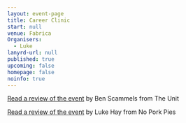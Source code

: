 ```yaml
---
layout: event-page
title: Career Clinic
start: null
venue: Fabrica
Organisers: 
  - Luke
lanyrd-url: null
published: true
upcoming: false
homepage: false
noinfo: true
---
```


[Read a review of the event](http://www.theunit.co.uk/blog/portfolio-clinic-at-ux-brighton/ "Event review") by Ben Scammels from The Unit

[Read a review of the event](http://www.noporkpies.com/blog/user-experience/ux-brighton-career-clinic-2014/ "Event review") by Luke Hay from No Pork Pies



